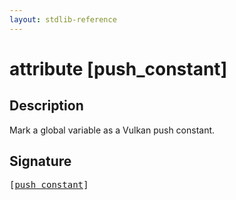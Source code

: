 ```yaml
---
layout: stdlib-reference
---
```


# attribute [push\_constant]

## Description

Mark a global variable as a Vulkan push constant.


## Signature

<pre>
[<a href="push_constant">push_constant</a>]
</pre>

